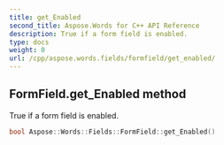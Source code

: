 ```yaml
---
title: get_Enabled
second_title: Aspose.Words for C++ API Reference
description: True if a form field is enabled. 
type: docs
weight: 0
url: /cpp/aspose.words.fields/formfield/get_enabled/
---
```

## FormField.get_Enabled method


True if a form field is enabled.

```cpp
bool Aspose::Words::Fields::FormField::get_Enabled()
```

